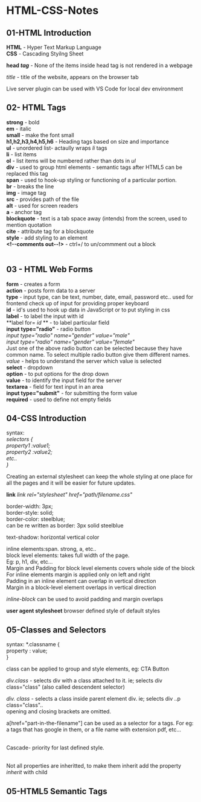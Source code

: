 # HTML-CSS-Notes

## 01-HTML Introduction

**HTML** - Hyper Text Markup Language <br>
**CSS** - Cascading Styilng Sheet <br>

**head *tag*** - None of the items inside head tag is not rendered in a webpage <br>

*title* - title of the website, appears on the browser tab <br>

Live server plugin can be used with VS Code for local dev environment <br>

## 02- HTML Tags

**strong** - bold <br>
**em** - italic <br>
**small** - make the font small <br>
**h1,h2,h3,h4,h5,h6** -  Heading tags based on size and importance<br>
**ul** - unordered list- actaully wraps *li* tags <br>
**li** - list items <br>
**ol** - list items will be numbered rather than dots in *ul* <br>
**div** - used to group html elements - semantic tags after HTML5 can be replaced this tag<br>
**span** - used to hook-up styling or functioning of a particular portion. <br>
**br** - breaks the line <br>
**img** - image tag <br>
**src** - provides path of the file <br>
**alt** - used for screen readers <br>
**a** - anchor tag <br>
**blockquote** - text is a tab space away (intends) from the screen, used to mention quotation <br>
**cite** - attribute tag for a blockquote <br>
**style** - add styling to an element <br>
**<!--comments out--!>** - ctrl+/ to un/commment out a block<br><br>


## 03 - HTML Web Forms
**form** - creates a form<br>
**action** - posts form data to a server<br>
**type** - input type, can be text, number, date, email, password etc.. used for frontend check up of 
input for providing proper keyboard<br>
**id** - id's used to hook up data in JavaScript or to put styling in css <br>
**label** -  to label the input with id <br>
**label for= *id* ** - to label particular field <br>
**input type="radio"** - radio button <br>
*input type="radio" name="gender" value="male"* <br>
*input type="radio" name="gender" value="female"*<br>
Just one of the above radio button can be selected because they have common name.
To select multiple radio button give them different names.<br>
*value* - helps to understand the server which value is selected<br>
**select** - dropdown<br>
**option** - to put options for the drop down<br>
**value** - to identify the input field for the server <br>
**textarea** - field for text input in an area <br>
**input type="submit"** - for submitting the form value <br>
**required** - used to define not empty fields <br>

## 04-CSS Introduction

syntax: <br>
*selectors { <br>
    property1 :value1; <br>
    property2 :value2; <br>
    etc.. <br>
}* <br>

Creating an external stylesheet can keep the whole styling at one place for all the pages and it will be easier for future updates. <br>

**link** *link rel="stylesheet" href="path/filename.css"* <br>

border-width: 3px;<br>
border-style: solid;<br>
border-color: steelblue;<br>
can be re written as border: 3px solid steelblue <br>

text-shadow: horizontal vertical color <br>

inline elements:span. strong, a, etc..<br>
block level elements: takes full width of the page.<br>
Eg: p, h1, div, etc...<br>
Margin and Padding for block level elements covers whole side of the block<br>
For inline elements margin is applied only on left and right<br>
Padding in an inline element can overlap in vertical direction <br>
Margin in a block-level element overlaps in vertical direction <br>

*inline-block* can be used to avoid padding and margin overlaps
<br>

**user agent stylesheet** browser defined style of default styles
<br>

## 05-Classes and Selectors
syntax: *.classname { <br>
    property : value; <br>
} <br>

class can be applied to group and style elements, eg: CTA Button<br>

*div.class* - selects div with a class attached to it. ie; selects div class="class"   (also called descendent selector)<br>

*div. class* - selects a class inside parent element div. ie; selects div
..p class="class"..</div> <br>
opening and closing brackets are omitted.<br>

a[href="part-in-the-filename"] can be used as a selector for a tags. For eg: a tags that has google in them, or a file name with extension pdf, etc...
<br><br>

Cascade- priority for last defined style.
<br><br>

Not all properties are inheritted, to make them inherit add the property *inherit* with child <br>

## 05-HTML5 Semantic Tags

